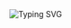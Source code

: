 <img src="https://readme-typing-svg.demolab.com?font=Fira+Code&pause=1000&color=ff5e2f&multiline=true&width=600&height=100&lines=Hi%2C+I'm+Anna;Head+of+Recruitment+Department;IT+company+FOJIN" alt="Typing SVG" />
